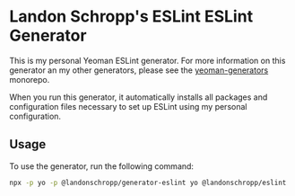 # Landon Schropp's ESLint ESLint Generator

This is my personal Yeoman ESLint generator. For more information on this generator an my other
generators, please see the [yeoman-generators](https://github.com/LandonSchropp/yeoman-generators)
monorepo.

When you run this generator, it automatically installs all packages and configuration files
necessary to set up ESLint using my personal configuration.

## Usage

To use the generator, run the following command:

``` sh
npx -p yo -p @landonschropp/generator-eslint yo @landonschropp/eslint
```
